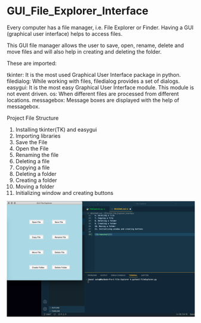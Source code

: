 # GUI_File_Explorer_Interface

Every computer has a file manager, i.e. File Explorer or Finder.  Having a GUI (graphical user interface) helps to access files.  

This GUI file manager allows the user to save, open, rename, delete and move files and will also help in creating and deleting the folder.

These are imported:

tkinter: It is the most used Graphical User Interface package in python.
filedialog: While working with files, filedialog provides a set of dialogs.
easygui: It is the most easy Graphical User Interface module. This module is not event driven.
os: When different files are processed from different locations.
messagebox: Message boxes are displayed with the help of messagebox.

Project File Structure

1. Installing tkinter(TK) and easygui
2. Importing libraries
3. Save the File
4. Open the File
5. Renaming the file
6. Deleting a file
7. Copying a file
8. Deleting a folder
9. Creating a folder
10. Moving a folder
11. Initializing window and creating buttons

![Screenshot1](Screenshot1.png)